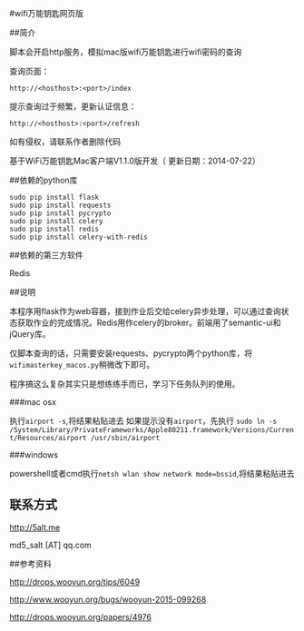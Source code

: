 #wifi万能钥匙网页版

##简介

脚本会开启http服务，模拟mac版wifi万能钥匙进行wifi密码的查询

查询页面：

`http://<hosthost>:<port>/index`

提示查询过于频繁，更新认证信息：

`http://<hosthost>:<port>/refresh`

如有侵权，请联系作者删除代码

基于WiFi万能钥匙Mac客户端V1.1.0版开发（ 更新日期：2014-07-22）

##依赖的python库

```
sudo pip install flask
sudo pip install requests
sudo pip install pycrypto
sudo pip install celery
sudo pip install redis
sudo pip install celery-with-redis
```

##依赖的第三方软件

Redis

##说明

本程序用flask作为web容器，接到作业后交给celery异步处理，可以通过查询状态获取作业的完成情况。Redis用作celery的broker。前端用了semantic-ui和jQuery库。

仅脚本查询的话，只需要安装requests、pycrypto两个python库，将`wifimasterkey_macos.py`稍微改下即可。

程序搞这么复杂其实只是想练练手而已，学习下任务队列的使用。

###mac osx

执行`airport -s`,将结果粘贴进去
如果提示没有`airport`，先执行
`sudo ln -s /System/Library/PrivateFrameworks/Apple80211.framework/Versions/Current/Resources/airport /usr/sbin/airport`

###windows

powershell或者cmd执行`netsh wlan show network mode=bssid`,将结果粘贴进去

## 联系方式

http://5alt.me

md5_salt [AT] qq.com

##参考资料

http://drops.wooyun.org/tips/6049

http://www.wooyun.org/bugs/wooyun-2015-099268

http://drops.wooyun.org/papers/4976
